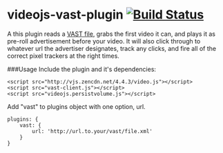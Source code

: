 videojs-vast-plugin [![Build Status](https://travis-ci.org/theonion/videojs-vast-plugin.png?branch=master)](https://travis-ci.org/theonion/videojs-vast-plugin)
===================

A this plugin reads a [VAST file](https://www.iab.net/vast), grabs the first video it can, and plays it as pre-roll advertisement before your video. It will also click through to whatever url the advertiser designates, track any clicks, and fire all of the correct pixel trackers at the right times.

###Usage
Include the plugin and it's dependencies:

```
<script src="http://vjs.zencdn.net/4.4.3/video.js"></script>
<script src="vast-client.js"></script>
<script src="videojs.persistvolume.js"></script>
```

Add "vast" to plugins object with one option, url.

    plugins: {
        vast: {
            url: 'http://url.to.your/vast/file.xml'
        }
    }
